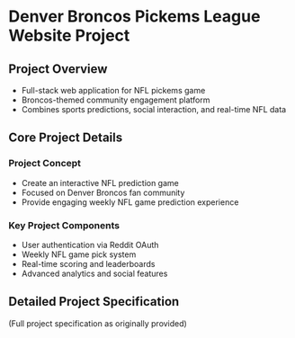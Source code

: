 # Denver Broncos Pickems League Website Project

## Project Overview
- Full-stack web application for NFL pickems game
- Broncos-themed community engagement platform
- Combines sports predictions, social interaction, and real-time NFL data

## Core Project Details
### Project Concept
- Create an interactive NFL prediction game
- Focused on Denver Broncos fan community
- Provide engaging weekly NFL game prediction experience

### Key Project Components
- User authentication via Reddit OAuth
- Weekly NFL game pick system
- Real-time scoring and leaderboards
- Advanced analytics and social features

## Detailed Project Specification
(Full project specification as originally provided)
```